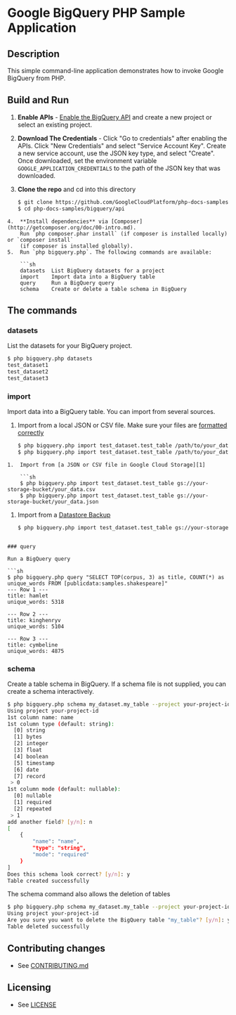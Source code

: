 # Google BigQuery PHP Sample Application

## Description

This simple command-line application demonstrates how to invoke Google BigQuery from PHP.

## Build and Run
1.  **Enable APIs** - [Enable the BigQuery API](https://console.cloud.google.com/flows/enableapi?apiid=bigquery)
    and create a new project or select an existing project.
2.  **Download The Credentials** - Click "Go to credentials" after enabling the APIs. Click "New Credentials"
    and select "Service Account Key". Create a new service account, use the JSON key type, and
    select "Create". Once downloaded, set the environment variable `GOOGLE_APPLICATION_CREDENTIALS`
    to the path of the JSON key that was downloaded.
3.  **Clone the repo** and cd into this directory

    ```sh
    $ git clone https://github.com/GoogleCloudPlatform/php-docs-samples
    $ cd php-docs-samples/bigquery/api
```
4.  **Install dependencies** via [Composer](http://getcomposer.org/doc/00-intro.md).
    Run `php composer.phar install` (if composer is installed locally) or `composer install`
    (if composer is installed globally).
5.  Run `php bigquery.php`. The following commands are available:

    ```sh
    datasets  List BigQuery datasets for a project
    import    Import data into a BigQuery table
    query     Run a BigQuery query
    schema    Create or delete a table schema in BigQuery
```

## The commands

### datasets

List the datasets for your BigQuery project.

```sh
$ php bigquery.php datasets
test_dataset1
test_dataset2
test_dataset3
```

### import

Import data into a BigQuery table. You can import from several sources.

1.  Import from a local JSON or CSV file. Make sure your files are [formatted correctly][0]

    ```sh
    $ php bigquery.php import test_dataset.test_table /path/to/your_data.csv
    $ php bigquery.php import test_dataset.test_table /path/to/your_data.json
```
1.  Import from [a JSON or CSV file in Google Cloud Storage][1]

    ```sh
    $ php bigquery.php import test_dataset.test_table gs://your-storage-bucket/your_data.csv
    $ php bigquery.php import test_dataset.test_table gs://your-storage-bucket/your_data.json
```
1.  Import from a [Datastore Backup][2]

    ```sh
    $ php bigquery.php import test_dataset.test_table gs://your-storage-bucket/your_data.backup_info
```

### query

Run a BigQuery query

```sh
$ php bigquery.php query "SELECT TOP(corpus, 3) as title, COUNT(*) as unique_words FROM [publicdata:samples.shakespeare]"
--- Row 1 ---
title: hamlet
unique_words: 5318

--- Row 2 ---
title: kinghenryv
unique_words: 5104

--- Row 3 ---
title: cymbeline
unique_words: 4875
```

### schema

Create a table schema in BigQuery. If a schema file is not supplied, you can
create a schema interactively.

```sh
$ php bigquery.php schema my_dataset.my_table --project your-project-id
Using project your-project-id
1st column name: name
1st column type (default: string):
  [0] string
  [1] bytes
  [2] integer
  [3] float
  [4] boolean
  [5] timestamp
  [6] date
  [7] record
 > 0
1st column mode (default: nullable):
  [0] nullable
  [1] required
  [2] repeated
 > 1
add another field? [y/n]: n
[
    {
        "name": "name",
        "type": "string",
        "mode": "required"
    }
]
Does this schema look correct? [y/n]: y
Table created successfully
```

The schema command also allows the deletion of tables
```sh
$ php bigquery.php schema my_dataset.my_table --project your-project-id --delete
Using project your-project-id
Are you sure you want to delete the BigQuery table "my_table"? [y/n]: y
Table deleted successfully
```

## Contributing changes

* See [CONTRIBUTING.md](../../CONTRIBUTING.md)

## Licensing

* See [LICENSE](../../LICENSE)

[0]: https://cloud.google.com/bigquery/loading-data#specifying_the_source_format
[1]: https://cloud.google.com/bigquery/docs/loading-data-cloud-storage
[2]: https://cloud.google.com/bigquery/loading-data-cloud-datastore
